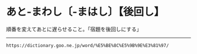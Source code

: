 # あと‐まわし〔‐まはし〕【後回し】

順番を変えてあとに遅らせること。「宿題を後回しにする」

---
`https://dictionary.goo.ne.jp/word/%E5%BE%8C%E5%9B%9E%E3%81%97/`